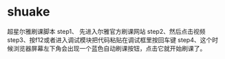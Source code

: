 # shuake
超星尔雅刷课脚本
step1、 先进入尔雅官方刷课网站
step2、然后点击视频
step3、按f12或者进入调试模块把代码粘贴在调试框里按回车键
step4、这个时候浏览器屏幕左下角会出现一个蓝色自动刷课按钮，点击它就开始刷课了。
